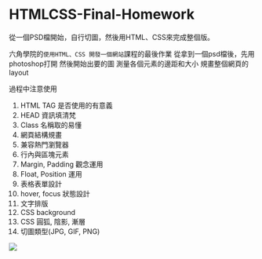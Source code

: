 # HTMLCSS-Final-Homework
從一個PSD檔開始，自行切圖，然後用HTML、CSS來完成整個版。

六角學院的`使用HTML、CSS 開發一個網站`課程的最後作業
從拿到一個psd檔後，先用photoshop打開
然後開始出要的圖
測量各個元素的邊距和大小
規畫整個網頁的layout

過程中注意使用
1. HTML TAG 是否使用的有意義
2. HEAD 資訊填清梵
3. Class 名稱取的易懂
4. 網頁結構規畫
5. 兼容熱門瀏覽器
6. 行內與區塊元素
7. Margin, Padding 觀念運用
8. Float, Position 運用
9. 表格表單設計
10. hover, focus 狀態設計
11. 文字排版
12. CSS background
13. CSS 圓狐, 陰影, 漸層
14. 切圖類型(JPG, GIF, PNG)

[<img src="https://imgur.com/V3pN4TA">](https://github.com/yulin0629/HTMLCSS-Final-Homework)
